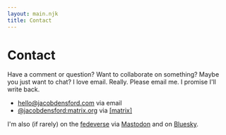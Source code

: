 ```yaml
---
layout: main.njk
title: Contact
---
```


# Contact

Have a comment or question? Want to collaborate on something? Maybe you just want to chat? I love email. Really. Please email me. I promise I'll write back.

- [hello@jacobdensford.com](mailto:hello@jacobdensford.com) via email
- [@jacobdensford:matrix.org](https://matrix.to/#/@jacobdensford:matrix.org) via [[matrix]](https://matrix.org/)

I'm also (if rarely) on the [fedeverse](https://en.wikipedia.org/wiki/Fediverse) via [Mastodon](https://dice.camp/@cobb) and on [Bluesky](https://bsky.app/profile/cobb.land).
